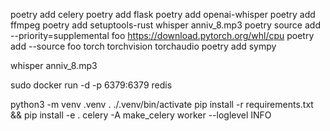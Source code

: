 poetry add celery
poetry add flask
poetry add openai-whisper
poetry add ffmpeg
poetry add setuptools-rust
whisper anniv_8.mp3
poetry source add --priority=supplemental foo https://download.pytorch.org/whl/cpu
poetry add --source foo torch torchvision torchaudio
poetry add sympy

whisper anniv_8.mp3 



sudo docker run -d -p 6379:6379 redis


python3 -m venv .venv
. ./.venv/bin/activate
pip install -r requirements.txt && pip install -e .
celery -A make_celery worker --loglevel INFO




